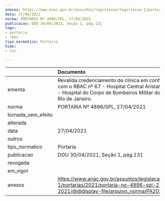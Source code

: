 ```yaml
---
anexos: https://www.anac.gov.br/assuntos/legislacao/legislacao-1/portarias/2021/portaria-no-4896-spl-27-04-2021/@@display-file/arquivo_norma/PA2021-4896.pdf
data: 27/04/2021
norma: PORTARIA Nº 4896/SPL, 27/04/2021
publicacao: DOU 30/04/2021, Seção 1, pág.131
tags:
- portaria
- rbac
tipo_normatico: Portaria
hide: 
- toc 
 
---
```


|                    | Documento                                                                                                                                                                      |
|:-------------------|:-------------------------------------------------------------------------------------------------------------------------------------------------------------------------------|
| ementa             | Revalida credenciamento de clínica em conformidade com o RBAC nº 67 - Hospital Central Aristarcho Pessoa - Hospital do Corpo de Bombeiros Militar do Estado do Rio de Janeiro. |
| norma              | PORTARIA Nº 4896/SPL, 27/04/2021                                                                                                                                               |
| tornada_sem_efeito |                                                                                                                                                                                |
| alterada           |                                                                                                                                                                                |
| data               | 27/04/2021                                                                                                                                                                     |
| outros             |                                                                                                                                                                                |
| tipo_normatico     | Portaria                                                                                                                                                                       |
| publicacao         | DOU 30/04/2021, Seção 1, pág.131                                                                                                                                               |
| revogada           |                                                                                                                                                                                |
| em_vigor           |                                                                                                                                                                                |
| anexos             | https://www.anac.gov.br/assuntos/legislacao/legislacao-1/portarias/2021/portaria-no-4896-spl-27-04-2021/@@display-file/arquivo_norma/PA2021-4896.pdf                           |